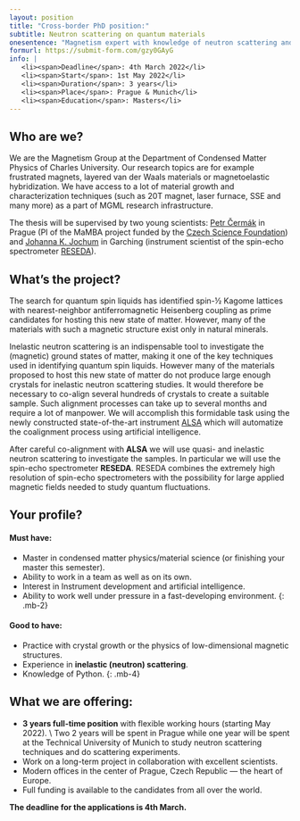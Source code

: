 ```yaml
---
layout: position
title: "Cross-border PhD position:"
subtitle: Neutron scattering on quantum materials
onesentence: "Magnetism expert with knowledge of neutron scattering and interrest in quantum fluctuations."
formurl: https://submit-form.com/gzy0GAyG
info: |
   <li><span>Deadline</span>: 4th March 2022</li>
   <li><span>Start</span>: 1st May 2022</li>
   <li><span>Duration</span>: 3 years</li>
   <li><span>Place</span>: Prague & Munich</li>
   <li><span>Education</span>: Masters</li>
---
```


## Who are we?

We are the Magnetism Group at the Department of Condensed Matter Physics of Charles University. Our research topics are for example frustrated magnets, layered van der Waals materials or magnetoelastic hybridization. We have access to a lot of material growth and characterization techniques (such as 20T magnet, laser furnace, SSE and many more) as a part of MGML research infrastructure.

The thesis will be supervised by two young scientists: [Petr Čermák](https://cermak.science/) in Prague (PI of the MaMBA project funded by the [Czech Science Foundation](https://gacr.cz/en/)) and [Johanna K. Jochum](https://twitter.com/johannaphys) in Garching (instrument scientist of the spin-echo spectrometer [RESEDA](https://mlz-garching.de/reseda)).

## What’s the project?

The search for quantum spin liquids has identified spin-½ Kagome lattices with nearest-neighbor antiferromagnetic Heisenberg coupling as prime candidates for hosting this new state of matter. However, many of the materials with such a magnetic structure exist only in natural minerals.

Inelastic neutron scattering is an indispensable tool to investigate the (magnetic) ground states of matter, making it one of the key techniques used in identifying quantum spin liquids. However many of the materials proposed to host this new state of matter do not produce large enough crystals for inelastic neutron scattering studies. It would therefore be necessary to co-align several hundreds of crystals to create a suitable sample. Such alignment processes can take up to several months and require a lot of manpower. We will accomplish this formidable task using the newly constructed state-of-the-art instrument [ALSA](http://mambaproject.cz/alsa) which will automatize the coalignment process using artificial intelligence.

After careful co-alignment with **ALSA** we will use quasi- and inelastic neutron scattering to investigate the samples. In particular we will use the spin-echo spectrometer **RESEDA**. RESEDA combines the extremely high resolution of spin-echo spectrometers with the possibility for large applied magnetic fields needed to study quantum fluctuations.

## Your profile?

#### Must have: 

 - Master in condensed matter physics/material science (or finishing your master this semester).
 - Ability to work in a team as well as on its own.
 - Interest in Instrument development and artificial intelligence.
 - Ability to work well under pressure in a fast-developing environment.
{: .mb-2}

#### Good to have:

 - Practice with crystal growth or the physics of low-dimensional magnetic structures.
 - Experience in **inelastic (neutron) scattering**.
 - Knowledge of Python.
 {: .mb-4}

## What we are offering:

 - **3 years full-time position** with flexible working hours (starting May 2022). \\
   Two 2 years will be spent in Prague while one year will be spent at the Technical University of Munich to study neutron scattering techniques and do scattering experiments.
 - Work on a long-term project in collaboration with excellent scientists.
 - Modern offices in the center of Prague, Czech Republic — the heart of Europe.
 - Full funding is available to the candidates from all over the world. 
 
 **The deadline for the applications is 4th March.**
